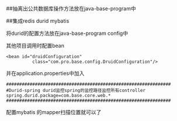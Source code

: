 ##抽离出公共数据库操作方法放在java-base-program中

##集成redis durid mybatis

将durid的配置方法放在java-base-program config中

其他项目调用时配置bean
        
    <bean id="druidConfiguration"
              class="com.pro.base.config.DruidConfiguration"/>
                  
并在application.properties中加入
            
    ###############################################################
    #Durid-spring durid监控spring的监控路径监控所有controller
    spring.durid.package=com.base.core.web.*
    ###############################################################
    
配置mybatis 的mapper扫描位置就可以了    